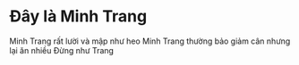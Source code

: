 # Đây là Minh Trang
Minh Trang rất lười và mập như heo
Minh Trang thường bảo giảm cân nhưng lại ăn nhiều
Đừng như Trang
